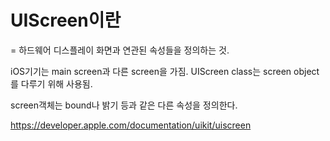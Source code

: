 # UIScreen이란

= 하드웨어 디스플레이 화면과 연관된 속성들을 정의하는 것.



iOS기기는 main screen과 다른 screen을 가짐.
UIScreen class는 screen object를 다루기 위해 사용됨.

screen객체는 bound나 밝기 등과 같은 다른 속성을 정의한다.

https://developer.apple.com/documentation/uikit/uiscreen